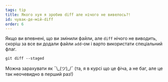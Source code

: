 ```yaml
---
tags: tip
title: Якого хуя я зробив diff але нічого не вивелось?!
id: чувак-де-мій-diff
order: 6
---
```


Якщо ви впевнені, що ви змінили файли, але `diff` нічого не виводить, скоріш за все ви додали файли `add`-ом і варто використати спеціальний флаг.

```git
git diff --staged
```

Можна зарахувати як &macr;\\\_(ツ)\_/&macr; (та, я в курсі що це фіча, а не баг, але це так неочевидно в перший раз!)
